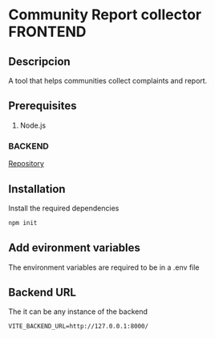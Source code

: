 # Community Report collector FRONTEND

## Descripcion

A tool that helps communities collect complaints and report.

## Prerequisites

1. Node.js

### BACKEND 

[Repository](https://github.com/Mortadelo24/community-report-main-service) 

## Installation

Install the required dependencies
```bash
npm init
```

## Add evironment variables
The environment variables are required to be in a .env file

## Backend URL 
The it can be any instance of the backend
```.env
VITE_BACKEND_URL=http://127.0.0.1:8000/
```

